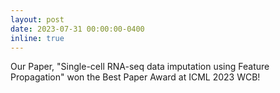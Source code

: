 ```yaml
---
layout: post
date: 2023-07-31 00:00:00-0400
inline: true
---
```


Our Paper, "Single-cell RNA-seq data imputation using Feature Propagation" won the Best Paper Award at ICML 2023 WCB!